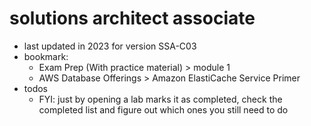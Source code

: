 # solutions architect associate

- last updated in 2023 for version SSA-C03
- bookmark:
  - Exam Prep (With practice material) > module 1
  - AWS Database Offerings > Amazon ElastiCache Service Primer
- todos
  - FYI: just by opening a lab marks it as completed, check the completed list and figure out which ones you still need to do
